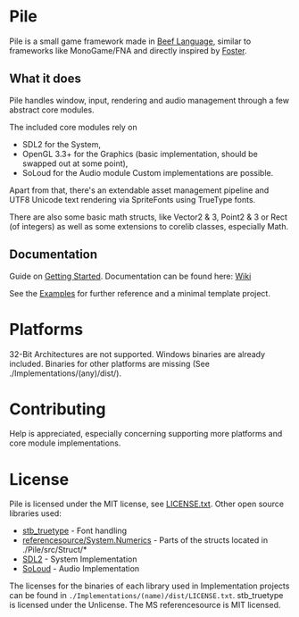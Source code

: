 # Pile
Pile is a small game framework made in [Beef Language](https://github.com/beefytech/Beef), similar to frameworks like MonoGame/FNA and directly inspired by [Foster](https://github.com/NoelFB/Foster).

## What it does
Pile handles window, input, rendering and audio management through a few abstract core modules.

The included core modules rely on
- SDL2 for the System,
- OpenGL 3.3+ for the Graphics (basic implementation, should be swapped out at some point),
- SoLoud for the Audio module
Custom implementations are possible.

Apart from that, there's an extendable asset management pipeline and UTF8 Unicode text rendering via SpriteFonts using TrueType fonts.

There are also some basic math structs, like Vector2 & 3, Point2 & 3 or Rect (of integers) as well as some extensions to corelib classes, especially Math.

## Documentation
Guide on [Getting Started](https://github.com/EinBurgbauer/Pile/wiki/Getting-Started). Documentation can be found here: [Wiki](https://github.com/EinBurgbauer/Pile/wiki)

See the [Examples](https://github.com/EinBurgbauer/Pile/tree/master/Examples) for further reference and a minimal template project.

# Platforms
32-Bit Architectures are not supported.
Windows binaries are already included. Binaries for other platforms are missing (See ./Implementations/(any)/dist/).

# Contributing
Help is appreciated, especially concerning supporting more platforms and core module implementations.

# License
Pile is licensed under the MIT license, see [LICENSE.txt](https://github.com/EinBurgbauer/Pile/blob/master/LICENSE.txt).
Other open source libraries used:
- [stb_truetype](https://github.com/nothings/stb/blob/master/stb_truetype.h) - Font handling
- [referencesource/System.Numerics](https://github.com/microsoft/referencesource/tree/master/System.Numerics/System/Numerics) - Parts of the structs located in ./Pile/src/Struct/*
- [SDL2](https://www.libsdl.org/) - System Implementation
- [SoLoud](http://sol.gfxile.net/soloud/index.html) - Audio Implementation

The licenses for the binaries of each library used in Implementation projects can be found in `./Implementations/(name)/dist/LICENSE.txt`.
stb_truetype is licensed under the Unlicense. The MS referencesource is MIT licensed.
